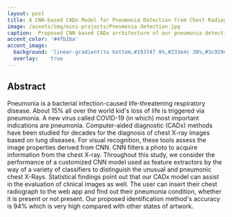 ```yaml
---
layout: post
title: A CNN-based CADx Model for Pneumonia Detection from Chest Radiographs with Web Application
image: /assets/img/mini-projects/Pneumonia detection.jpg
caption:  Proposed CNN based CADx architecture of our pneumonia detection system 
accent_color: '#4fb1ba'
accent_image:
  background: 'linear-gradient(to bottom,#193747 0%,#233e4c 30%,#3c929e 50%,#d5d5d4 70%,#cdccc8 100%)'
  overlay:    true
---
```


## Abstract

Pneumonia is a bacterial infection-caused life-threatening respiratory disease. About 15% all over the world 
kid's loss of life is triggered via pneumonia. A new virus called 
COVID-19 (in which) most important indications are 
pneumonia. Computer-aided diagnostic (CADx) methods have 
been studied for decades for the diagnosis of chest X-ray 
images based on lung diseases. For visual recognition, these 
tools assess the image properties derived from CNN. CNN 
filters a photo to acquire information from the chest X-ray. 
Throughout this study, we consider the performance of a 
customized CNN model used as feature extractors by the way 
of a variety of classifiers to distinguish the unusual and 
pneumonic chest X-Rays. Statistical findings point out that our 
CADx model can assist in the evaluation of clinical images as 
well. The user can insert their chest radiograph to the web app 
and find out their pneumonia condition, whether it is present 
or not present. Our proposed identification method's accuracy 
is 94% which is very high compared with other states of 
artwork. 
